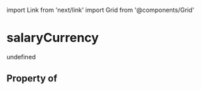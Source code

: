 import Link from 'next/link'
import Grid from '@components/Grid'

# salaryCurrency

undefined

## Property of



